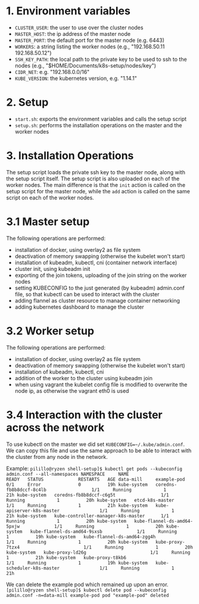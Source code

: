 # 1. Environment variables
* `CLUSTER_USER`: the user to use over the cluster nodes
* `MASTER_HOST`: the ip address of the master node
* `MASTER_PORT`: the default port for the master node (e.g. 6443)
* `WORKERS`: a string listing the worker nodes (e.g., "192.168.50.11 192.168.50.12")
* `SSH_KEY_PATH`: the local path to the private key to be used to ssh to the nodes (e.g., "$HOME/Documents/k8s-setup/nodes/key")
* `CIDR_NET`: e.g. "192.168.0.0/16"
* `KUBE_VERSION`: the kubernetes version, e.g. "1.14.1"

# 2. Setup
* `start.sh`: exports the environment variables and calls the setup script
* `setup.sh`: performs the installation operations on the master and the worker nodes

# 3. Installation Operations
The setup script loads the private ssh key to the master node, along with the setup script itself. The setup script is also uploaded on each of the worker nodes.
The main difference is that the `init` action is called on the setup script for the master node, while the `add` action is called on the same script on each of the worker nodes.

# 3.1 Master setup
The following operations are performed:
* installation of docker, using overlay2 as file system
* deactivation of memory swapping (otherwise the kubelet won't start)
* installation of kubeadm, kubectl, cni (container network interface)
* cluster init, using kubeadm init
* exporting of the join tokens, uploading of the join string on the worker nodes
* setting KUBECONFIG to the just generated (by kubeadm) admin.conf file, so that kubectl can be used to interact with the cluster
* adding flannel as cluster resource to manage container networking
* adding kubernetes dashboard to manage the cluster

# 3.2 Worker setup
The following operations are performed:
* installation of docker, using overlay2 as file system
* deactivation of memory swapping (otherwise the kubelet won't start)
* installation of kubeadm, kubectl, cni
* addition of the worker to the cluster using kubeadm join
* when using vagrant the kubelet config file is modified to overwrite the node ip, as otherwise the vagrant eth0 is used

# 3.4 Interaction with the cluster across the network
To use kubectl on the master we did set `KUBECONFIG=~/.kube/admin.conf`. 
We can copy this file and use the same approach to be able to interact with the cluster from any node in the network.

Example:
``
pilillo@ryzen shell-setup]$ kubectl get pods --kubeconfig admin.conf --all-namespaces
NAMESPACE     NAME                                    READY   STATUS             RESTARTS   AGE
data-mill     example-pod                             0/1     Error              0          19h
kube-system   coredns-fb8b8dccf-8c4lb                 1/1     Running            1          21h
kube-system   coredns-fb8b8dccf-c6g5t                 1/1     Running            1          20h
kube-system   etcd-k8s-master                         1/1     Running            1          21h
kube-system   kube-apiserver-k8s-master               1/1     Running            1          21h
kube-system   kube-controller-manager-k8s-master      1/1     Running            1          20h
kube-system   kube-flannel-ds-amd64-5pxjw             1/1     Running            1          20h
kube-system   kube-flannel-ds-amd64-9sxsb             1/1     Running            1          19h
kube-system   kube-flannel-ds-amd64-zgg4h             1/1     Running            1          20h
kube-system   kube-proxy-7tzx4                        1/1     Running            1          20h
kube-system   kube-proxy-ld26g                        1/1     Running            1          21h
kube-system   kube-proxy-t8kb6                        1/1     Running            1          19h
kube-system   kube-scheduler-k8s-master               1/1     Running            1          21h
``

We can delete the example pod which remained up upon an error.
``
[pilillo@ryzen shell-setup]$ kubectl delete pod --kubeconfig admin.conf -n=data-mill example-pod
pod "example-pod" deleted
``
